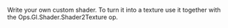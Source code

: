 Write your own custom shader. To turn it into a texture use it together with the  Ops.Gl.Shader.Shader2Texture op.
